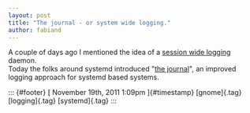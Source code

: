 ```yaml
---
layout: post
title: "The journal - or system wide logging."
author: fabiand
---
```




A couple of days ago I mentioned the idea of a [session wide
logging](http://dummdida.blogspot.com/2011/11/session-wide-logging-in-gnome.html)
daemon.\
Today the folks around systemd introduced "[the
journal](http://0pointer.de/blog/projects/the-journal.html)", an
improved logging approach for systemd based systems.

::: {#footer}
[ November 19th, 2011 1:09pm ]{#timestamp} [gnome]{.tag} [logging]{.tag}
[systemd]{.tag}
:::
